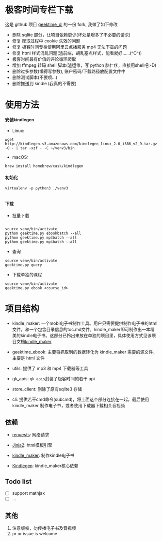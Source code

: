 # 极客时间专栏下载

这是 github 项目 [geektime_dl](https://github.com/jachinlin/geektime_dl) 的一份 fork, 我做了如下修改

- 删除 sqlite 部分，让项目依赖更少(坏处是增多了不必要的请求)
- 修复 爬取过程中 cookie 失效的问题
- 修复 极客时间专栏使用阿里云点播服务 mp4 无法下载的问题
- 修复 html 样式混乱问题(渣前端，胡乱塞点样式，能看就好……(^O^))
- 极客时间最有价值的评论循环爬取
- 增加 ffmpeg 转码 shell 脚本(渣运维，写 python 脑仁疼，直接用shell吧:-D)
- 删除过多参数(懒得写参数), 账户密码/下载路径放配置文件中
- 删除测试脚本(不要喷...)
- 删除推送到 kindle (我真的不需要)

# 使用方法


#### 安装kindlegen

- Linux:

```
wget http://kindlegen.s3.amazonaws.com/kindlegen_linux_2.6_i386_v2_9.tar.gz -O - | tar -xzf - -C ~/venv3/bin
```

- macOS:

```
brew install homebrew/cask/kindlegen
```

#### 初始化

```
virtualenv -p python3 ./venv3


```
#### 下载

- 批量下载

```

source venv/bin/activate
python geektime.py ebookbatch --all
python geektime.py mp3batch --all
python geektime.py mp4batch --all
```

- 查询

```
source venv/bin/activate
geektime.py query
```

- 下载单独的课程

```
source venv/bin/activate
geektime.py ebook <course_id>
```

# 项目结构

- kindle_maker: 一个mobi电子书制作工具。用户只需要提供制作电子书的html文件，和一个包含目录信息的toc.md文件，kindle_maker即可制作出一本精美的kindle电子书。这部分已拎出来放在单独的项目里，具体使用方式见该项目文档[kindle_maker](https://github.com/jachinlin/kindle_maker)

- geektime_ebook: 主要将抓取到的数据转化为 kindle_maker 需要的源文件，主要是 html 文件

- utils: 提供了 mp3 和 mp4 下载器等工具

- gk_apis: `gk_apis`封装了极客时间的若干 api

- store_client: 删除了原有sqlite3 存储

- cli: 提供若干cmd命令(subcmd)，将上面这个部分连接在一起，最后使用 kindle_maker 制作电子书，或者使用下载器下载相关音视频

## 依赖

- [requests](http://www.python-requests.org/en/master/): 网络请求

- [Jinja2](http://jinja.pocoo.org/): html模板引擎

- [kindle_maker](https://github.com/jachinlin/kindle_maker): 制作kindle电子书

- [Kindlegen](https://www.amazon.com/gp/feature.html?ie=UTF8&docId=1000765211): kindle_maker核心依赖

## Todo list

- [ ] support mathjax
- [ ] ...

## 其他

1. 注意版权，勿传播电子书及音视频
2. pr or issue is welcome


